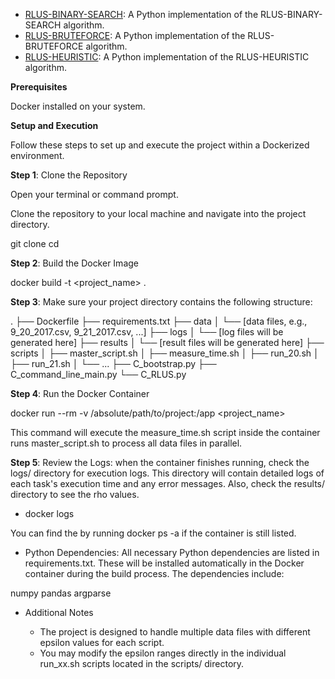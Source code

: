 
- [RLUS-BINARY-SEARCH](https://github.com/armandiag/RLUS-BINARY-SEARCH): A Python implementation of the RLUS-BINARY-SEARCH algorithm.
- [RLUS-BRUTEFORCE](https://github.com/armandiag/RLUS-BRUTEFORCE): A Python implementation of the RLUS-BRUTEFORCE algorithm.
- [RLUS-HEURISTIC](https://github.com/armandiag/RLUS-HEURISTIC): A Python implementation of the RLUS-HEURISTIC algorithm.


**Prerequisites**

Docker installed on your system.

**Setup and Execution**

Follow these steps to set up and execute the project within a Dockerized environment.

**Step 1**: Clone the Repository

Open your terminal or command prompt.

Clone the repository to your local machine and navigate into the project directory.


git clone <repository-url>
cd <repository-directory>


**Step 2**: Build the Docker Image


docker build -t <project_name> .

**Step 3**: Make sure your project directory contains the following structure:

.
├── Dockerfile
├── requirements.txt
├── data
│   └── [data files, e.g., 9_20_2017.csv, 9_21_2017.csv, ...]
├── logs
│   └── [log files will be generated here]
├── results
│   └── [result files will be generated here]
├── scripts
│   ├── master_script.sh
│   ├── measure_time.sh
│   ├── run_20.sh
│   ├── run_21.sh
│   └── ...
├── C_bootstrap.py
├── C_command_line_main.py
└── C_RLUS.py

**Step 4**: Run the Docker Container

docker run --rm -v /absolute/path/to/project:/app <project_name> 

This command will execute the measure_time.sh script inside the container runs master_script.sh to process all data files in parallel.

**Step 5**: Review the Logs: when the container finishes running, check the logs/ directory for execution logs. This directory will contain detailed logs of each task's execution time and any error messages. Also, check the results/ directory to see the rho values.

- docker logs <container-id>

You can find the <container-id> by running docker ps -a if the container is still listed.

- Python Dependencies: All necessary Python dependencies are listed in requirements.txt. These will be installed automatically in the Docker container during the build process. The dependencies include:

numpy
pandas
argparse

- Additional Notes

  - The project is designed to handle multiple data files with different epsilon values for each script.
  - You may modify the epsilon ranges directly in the individual run_xx.sh scripts located in the scripts/ directory.
